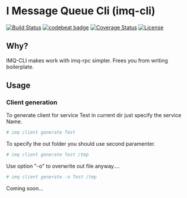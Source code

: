 # I Message Queue Cli (imq-cli)

[![Build Status](https://travis-ci.org/imqueue/imq-cli.svg?branch=master)](https://travis-ci.org/imqueue/imq-cli)
[![codebeat badge](https://codebeat.co/badges/bafe0c12-51c6-4419-b671-cf107b5293e3)](https://codebeat.co/projects/github-com-imqueue-imq-cli-master)
[![Coverage Status](https://coveralls.io/repos/github/imqueue/imq-cli/badge.svg?branch=master)](https://coveralls.io/github/imqueue/imq-cli?branch=master)
[![License](https://img.shields.io/badge/license-ISC-blue.svg)](https://rawgit.com/imqueue/imq-cli/master/LICENSE)

## Why?

IMQ-CLI makes work with imq-rpc simpler. Frees you from writing boilerplate.

## Usage

### Client generation

To generate client for service Test in current dir just specify the service Name.

~~~sh
# imq client generate Test
~~~

To specify the out folder you should use second paramenter.

~~~sh
# imq client generate Test /tmp
~~~

Use option "-o" to overwrite out file anyway....

~~~sh
# imq client generate -o Test /tmp
~~~

Coming soon...
